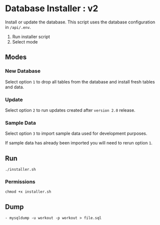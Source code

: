 # Database Installer : v2

Install or update the database. This script uses the database configuration in `/api/.env`.

1. Run installer script
2. Select mode

## Modes

### New Database

Select option `1` to drop all tables from the database and install fresh tables and data.

### Update

Select option `2` to run updates created after `version 2.0` release.

### Sample Data

Select option `3` to import sample data used for development purposes.

If sample data has already been imported you will need to rerun option `1`.

## Run

`./installer.sh`

### Permissions

`chmod +x installer.sh`

## Dump

`- mysqldump -u workout -p workout > file.sql`